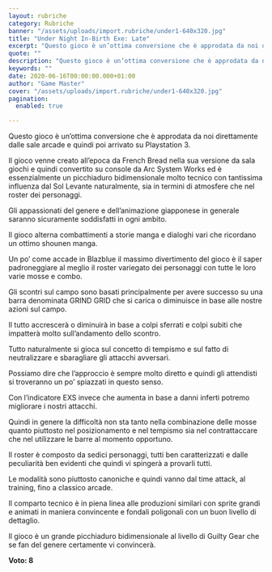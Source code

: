 ```yaml
---
layout: rubriche
category: Rubriche
banner: "/assets/uploads/import.rubriche/under1-640x320.jpg"
title: "Under Night In-Birth Exe: Late"
excerpt: "Questo gioco è un’ottima conversione che è approdata da noi direttamente dalle sale arcade e quindi poi arrivato su Playstation 3. Il gioco venne creato all’epoca da French Bread nella sua versione da sala giochi e quindi convertito su console da Arc System Works ed è essenzialmente un picchiaduro bidimensionale molto tecnico con tantissima influenza [&hellip"
quote: ""
description: "Questo gioco è un’ottima conversione che è approdata da noi direttamente dalle sale arcade e quindi poi arrivato su Playstation 3. Il gioco venne creato all’epoca da French Bread nella sua versione da sala giochi e quindi convertito su console da Arc System Works ed è essenzialmente un picchiaduro bidimensionale molto tecnico con tantissima influenza [&hellip"
keywords: ""
date: 2020-06-16T00:00:00.000+01:00
author: "Game Master"
cover: "/assets/uploads/import.rubriche/under1-640x320.jpg"
pagination:
  enabled: true

---
```


Questo gioco è un’ottima conversione che è approdata da noi direttamente dalle sale arcade e quindi poi arrivato su Playstation 3.

Il gioco venne creato all’epoca da French Bread nella sua versione da sala giochi e quindi convertito su console da Arc System Works ed è essenzialmente un picchiaduro bidimensionale molto tecnico con tantissima influenza dal Sol Levante naturalmente, sia in termini di atmosfere che nel roster dei personaggi.

Gli appassionati del genere e dell’animazione giapponese in generale saranno sicuramente soddisfatti in ogni ambito.

Il gioco alterna combattimenti a storie manga e dialoghi vari che ricordano un ottimo shounen manga.

Un po’ come accade in Blazblue il massimo divertimento del gioco è il saper padroneggiare al meglio il roster variegato dei personaggi con tutte le loro varie mosse e combo.

Gli scontri sul campo sono basati principalmente per avere successo su una barra denominata GRIND GRID che si carica o diminuisce in base alle nostre azioni sul campo.

Il tutto accrescerà o diminuirà in base a colpi sferrati e colpi subiti che impatterà molto sull’andamento dello scontro.

Tutto naturalmente si gioca sul concetto di tempismo e sul fatto di neutralizzare e sbaragliare gli attacchi avversari.

Possiamo dire che l’approccio è sempre molto diretto e quindi gli attendisti si troveranno un po’ spiazzati in questo senso.

Con l’indicatore EXS invece che aumenta in base a danni inferti potremo migliorare i nostri attacchi.

Quindi in genere la difficoltà non sta tanto nella combinazione delle mosse quanto piuttosto nel posizionamento e nel tempismo sia nel contrattaccare che nel utilizzare le barre al momento opportuno.

Il roster è composto da sedici personaggi, tutti ben caratterizzati e dalle peculiarità ben evidenti che quindi vi spingerà a provarli tutti.

Le modalità sono piuttosto canoniche e quindi vanno dal time attack, al training, fino a classico arcade.

Il comparto tecnico è in piena linea alle produzioni similari con sprite grandi e animati in maniera convincente e fondali poligonali con un buon livello di dettaglio.

Il gioco è un grande picchiaduro bidimensionale al livello di Guilty Gear che se fan del genere certamente vi convincerà.

**Voto: 8**
